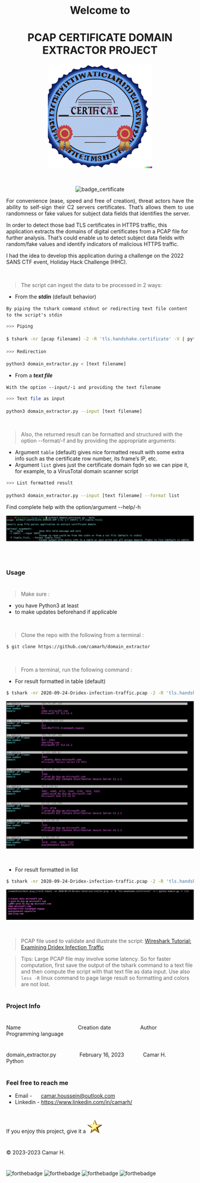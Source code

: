 **<h1 align="center"> Welcome to </h1>**
<h1 align="center"><strong> PCAP CERTIFICATE DOMAIN EXTRACTOR PROJECT </strong></h1>

<p align="center">
<img src="img/illustration.png" alt="picture_certificate" width="280" height="280" />
</p>

<br/>

<p align="center">
<img src="https://img.shields.io/badge/Made%20with-Python-brightgreen"  alt="badge_certificate" width="180" height="30" />


<br/>


<p align="justify"> For convenience (ease, speed and free of creation), threat actors have the ability to self-sign their C2 servers certificates. That’s allows them to use randomness or fake values for subject data fields that identifies the server.

In order to detect those bad TLS certificates in HTTPS traffic, this application extracts the domains of digital certificates from a PCAP file for further analysis. That’s could enable us to detect subject data fields with random/fake values and identify indicators of malicious HTTPS traffic.

I had the idea to develop this application during a challenge on the 2022 SANS CTF event, Holiday Hack Challenge (HHC).

<br/>

> The script can ingest the data to be processed in 2 ways:
- From the ***stdin*** (default behavior)

`By piping the tshark command stdout or redirecting text file content to the script's stdin`

```Bash
>>> Piping

$ tshark -nr [pcap filename] -2 -R 'tls.handshake.certificate' -V | python3 domain_extractor.py

>>> Redirection

python3 domain_extractor.py < [text filename]

```

- From a ***text file***</strong>

`With the option --input/-i and providing the text filename`

```Bash
>>> Text file as input

python3 domain_extractor.py --input [text filename]

```

<br/>

> Also, the returned result can be formatted and structured with the option --format/-f and by providing the appropriate arguments:

-	Argument `table` (default) gives nice formatted result with some extra info such as the certificate row number, its frame’s IP, etc.
-	Argument `list` gives just the certificate domain fqdn so we can pipe it, for example, to a VirusTotal domain scanner script
</p>

```Bash
>>> List formatted result

python3 domain_extractor.py --input [text filename] --format list

```

Find complete help with the option/argument --help/-h

![visual_table](img/help.jpg)

<br/>

#
### Usage
#

> Make sure :
* you have Python3 at least
* to make updates beforehand if applicable

<br/>

> Clone the repo with the following from a terminal :

```Bash
$ git clone https://github.com/camarh/domain_extractor
```

<br/>

> From a terminal, run the following command :
- For result formatted in table (default)
```Bash
$ tshark -nr 2020-09-24-Dridex-infection-traffic.pcap -2 -R 'tls.handshake.certificate' -V | python3 domain_extractor.py
```
![visual_table](img/visual_table.jpg)

<br/>

- For result formatted in list
```Bash
$ tshark -nr 2020-09-24-Dridex-infection-traffic.pcap -2 -R 'tls.handshake.certificate' -V | python3 domain_extractor.py -f list
```
![visual_list](img/visual_list.jpg)


<br/>

> PCAP file used to validate and illustrate the script: [Wireshark Tutorial: Examining Dridex Infection Traffic](https://unit42.paloaltonetworks.com/wireshark-tutorial-dridex-infection-traffic/)

> Tips: Large PCAP file may involve some latency. So for faster computation, first save the output of the tshark command to a text file and then compute the script with that text file as data input. Use also `less -R` linux command to page large result so formatting and colors are not lost.

#
### Project Info
# 

<div>Name &nbsp;&nbsp;&nbsp;&nbsp;&nbsp;&nbsp;&nbsp;&nbsp;&nbsp;&nbsp;&nbsp;&nbsp;&nbsp;&nbsp;&nbsp;&nbsp; &nbsp;&nbsp;&nbsp;&nbsp;&nbsp;&nbsp;&nbsp;&nbsp;&nbsp;&nbsp;&nbsp;&nbsp;&nbsp;&nbsp;&nbsp;&nbsp;&nbsp;&nbsp;&nbsp;&nbsp; Creation date&nbsp;&nbsp;&nbsp;&nbsp;&nbsp;&nbsp;&nbsp;&nbsp;&nbsp;&nbsp;&nbsp;&nbsp;&nbsp;&nbsp;&nbsp;&nbsp;&nbsp;&nbsp;&nbsp;&nbsp;Author&nbsp;&nbsp;&nbsp;&nbsp;&nbsp;&nbsp;&nbsp;&nbsp;&nbsp;&nbsp;&nbsp;&nbsp; Programming language</div>

#

<div>domain_extractor.py&nbsp;&nbsp;&nbsp;&nbsp;&nbsp;&nbsp;&nbsp;&nbsp;&nbsp;&nbsp;&nbsp;&nbsp;&nbsp;&nbsp;&nbsp;&nbsp;February 16, 2023&nbsp;&nbsp;&nbsp;&nbsp;&nbsp;&nbsp;&nbsp;&nbsp;&nbsp;&nbsp;&nbsp;&nbsp; Camar H.&nbsp;&nbsp;&nbsp;&nbsp;&nbsp;&nbsp;&nbsp;&nbsp; Python</div>

<br/>

### Feel free to reach me

- Email - &nbsp;&nbsp;&nbsp;&nbsp; <camar.houssein@outlook.com>
- Linkedin - <https://www.linkedin.com/in/camarh/>

#
If you enjoy this project, give it a
[![golden_star](img/golden_star.png)](https://github.com/camarh/domain_extractor/stargazers)


# 

© 2023-2023 Camar H.

# 
![forthebadge](https://forthebadge.com/images/badges/built-with-love.svg)
![forthebadge](https://forthebadge.com/images/badges/made-with-python.svg)
![forthebadge](https://forthebadge.com/images/badges/built-with-swag.svg)
![forthebadge](https://forthebadge.com/images/badges/powered-by-coffee.svg)

